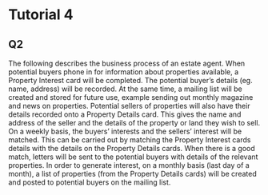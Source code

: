 # Tutorial 4

## Q2

The following describes the business process of an estate agent. When potential buyers phone in for information about properties available, a Property Interest card will be completed. The potential buyer’s details (eg. name, address) will be recorded. At the same time, a mailing list will be created and stored for future use, example sending out monthly magazine and news on properties. Potential sellers of properties will also have their details recorded onto a Property Details card. This gives the name and address of the seller and the details of the property or land they wish to sell. On a weekly basis, the buyers’ interests and the sellers’ interest will be matched. This can be carried out by matching the Property Interest cards details with the details on the Property Details cards. When there is a good match, letters will be sent to the potential buyers with details of the relevant properties. In order to generate interest, on a monthly basis (last day of a month), a list of properties (from the Property Details cards) will be created and posted to potential buyers on the mailing list.